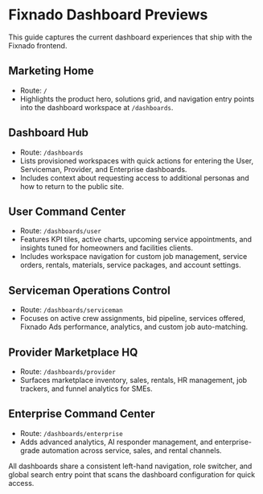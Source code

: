 # Fixnado Dashboard Previews

This guide captures the current dashboard experiences that ship with the Fixnado frontend.

## Marketing Home
- Route: `/`
- Highlights the product hero, solutions grid, and navigation entry points into the dashboard workspace at `/dashboards`.

## Dashboard Hub
- Route: `/dashboards`
- Lists provisioned workspaces with quick actions for entering the User, Serviceman, Provider, and Enterprise dashboards.
- Includes context about requesting access to additional personas and how to return to the public site.

## User Command Center
- Route: `/dashboards/user`
- Features KPI tiles, active charts, upcoming service appointments, and insights tuned for homeowners and facilities clients.
- Includes workspace navigation for custom job management, service orders, rentals, materials, service packages, and account settings.

## Serviceman Operations Control
- Route: `/dashboards/serviceman`
- Focuses on active crew assignments, bid pipeline, services offered, Fixnado Ads performance, analytics, and custom job auto-matching.

## Provider Marketplace HQ
- Route: `/dashboards/provider`
- Surfaces marketplace inventory, sales, rentals, HR management, job trackers, and funnel analytics for SMEs.

## Enterprise Command Center
- Route: `/dashboards/enterprise`
- Adds advanced analytics, AI responder management, and enterprise-grade automation across service, sales, and rental channels.

All dashboards share a consistent left-hand navigation, role switcher, and global search entry point that scans the dashboard configuration for quick access.

